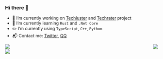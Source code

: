 ### Hi there 👋

- 🔭 I’m currently working on [Techluster](https://github.com/26F-Studio/Techluster)
  and [Techrater](https://github.com/26F-Studio/Techrater) project
- 🌱 I’m currently learning `Rust` and `.Net Core`
- ✏️ I’m currently using `TypeScript`, `C++`, `Python`
- 📬 Contact me: [Twitter](https://twitter.com/Partic1e_G), [QQ](http://wpa.qq.com/msgrd?v=3&uin=1135989508)

<div style="display: flex; display: -webkit-flex; justify-content: space-between;">
  <img src="https://github-readme-stats.vercel.app/api?username=ParticleG&theme=github_dark&show_icons=true&hide_title=true&include_all_commits=false"/>
  <img src="https://github-readme-stats.vercel.app/api/top-langs/?username=ParticleG&theme=github_dark&layout=compact" style="margin-left: 2rem;"/>
</div>

<div style="display: flex; display: -webkit-flex; justify-content: space-between;">
  <img src="https://github-readme-stats.vercel.app/api/wakatime?username=ParticleG"/>
</div>
